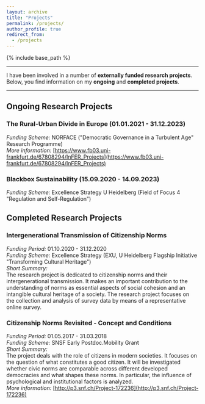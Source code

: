 ```yaml
---
layout: archive
title: "Projects"
permalink: /projects/
author_profile: true
redirect_from:
  - /projects
---
```


{% include base_path %}


---

I have been involved in a number of **externally funded research projects**. Below, you find information on my **ongoing** and **completed projects**.

---


## Ongoing Research Projects

### The Rural-Urban Divide in Europe (01.01.2021 - 31.12.2023)
*Funding Scheme:* NORFACE ("Democratic Governance in a Turbulent Age" Research Programme)  
*More information:* [https://www.fb03.uni-frankfurt.de/67808294/InFER_Projects](https://www.fb03.uni-frankfurt.de/67808294/InFER_Projects)

### Blackbox Sustainability (15.09.2020 - 14.09.2023)
*Funding Scheme:* Excellence Strategy U Heidelberg (Field of Focus 4 "Regulation and Self-Regulation")
  
  
  
## Completed Research Projects

### Intergenerational Transmission of Citizenship Norms
*Funding Period:* 01.10.2020 - 31.12.2020  
*Funding Scheme:* Excellence Strategy (EXU, U Heidelberg Flagship Initiative "Transforming Cultural Heritage")  
*Short Summary:*   
The research project is dedicated to citizenship norms and their intergenerational transmission. It makes an important contribution to the understanding of norms as essential aspects of social cohesion and an intangible cultural heritage of a society. The research project focuses on the collection and analysis of survey data by means of a representative online survey.

### Citizenship Norms Revisited - Concept and Conditions
*Funding Period:* 01.05.2017 - 31.03.2018  
*Funding Scheme:* SNSF Early Postdoc.Mobility Grant   
*Short Summary:*   
The project deals with the role of citizens in modern societies. It focuses on the question of what constitutes a good citizen. It will be investigated whether civic norms are comparable across different developed democracies and what shapes these norms. In particular, the influence of psychological and institutional factors is analyzed.  
*More information:* [http://p3.snf.ch/Project-172236](http://p3.snf.ch/Project-172236)
